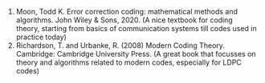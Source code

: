 1. Moon, Todd K. Error correction coding: mathematical methods and algorithms. John Wiley & Sons, 2020. (A nice textbook for coding theory, starting from basics of communication systems till codes used in practice today)
2. Richardson, T. and Urbanke, R. (2008) Modern Coding Theory. Cambridge: Cambridge University Press. (A great book that focusses on theory and algorithms related to modern codes, especially for LDPC codes)
